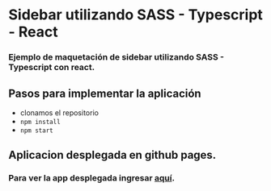 # Sidebar utilizando SASS - Typescript - React
### Ejemplo de maquetación de sidebar utilizando SASS - Typescript con react.

## Pasos para implementar la aplicación
+ clonamos el repositorio
+ `npm install`
+ `npm start`

## Aplicacion desplegada en github pages.
### Para ver la app desplegada ingresar [aquí]().



